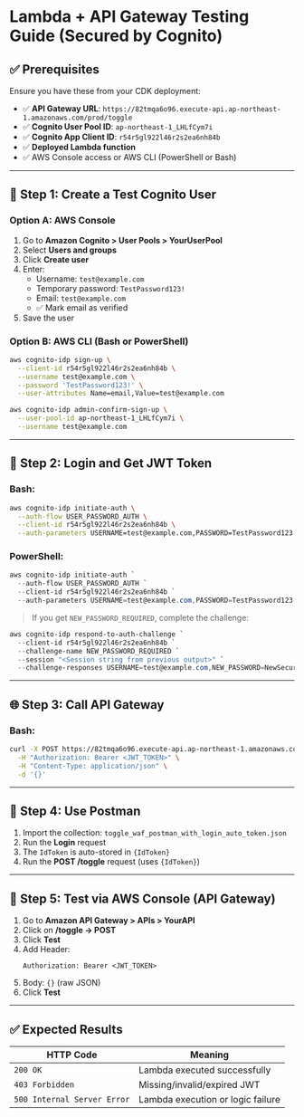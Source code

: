 # Lambda + API Gateway Testing Guide (Secured by Cognito)

## ✅ Prerequisites

Ensure you have these from your CDK deployment:
- ✅ **API Gateway URL**: `https://82tmqa6o96.execute-api.ap-northeast-1.amazonaws.com/prod/toggle`
- ✅ **Cognito User Pool ID**: `ap-northeast-1_LHLfCym7i`
- ✅ **Cognito App Client ID**: `r54r5gl922l46r2s2ea6nh84b`
- ✅ **Deployed Lambda function**
- ✅ AWS Console access or AWS CLI (PowerShell or Bash)

---

## 🧪 Step 1: Create a Test Cognito User

### Option A: AWS Console
1. Go to **Amazon Cognito > User Pools > YourUserPool**
2. Select **Users and groups**
3. Click **Create user**
4. Enter:
   - Username: `test@example.com`
   - Temporary password: `TestPassword123!`
   - Email: `test@example.com`
   - ✅ Mark email as verified
5. Save the user

### Option B: AWS CLI (Bash or PowerShell)

```bash
aws cognito-idp sign-up \
  --client-id r54r5gl922l46r2s2ea6nh84b \
  --username test@example.com \
  --password 'TestPassword123!' \
  --user-attributes Name=email,Value=test@example.com

aws cognito-idp admin-confirm-sign-up \
  --user-pool-id ap-northeast-1_LHLfCym7i \
  --username test@example.com
```

---

## 🔐 Step 2: Login and Get JWT Token

### Bash:
```bash
aws cognito-idp initiate-auth \
  --auth-flow USER_PASSWORD_AUTH \
  --client-id r54r5gl922l46r2s2ea6nh84b \
  --auth-parameters USERNAME=test@example.com,PASSWORD=TestPassword123!
```

### PowerShell:
```powershell
aws cognito-idp initiate-auth `
  --auth-flow USER_PASSWORD_AUTH `
  --client-id r54r5gl922l46r2s2ea6nh84b `
  --auth-parameters USERNAME=test@example.com,PASSWORD=TestPassword123!
```

> If you get `NEW_PASSWORD_REQUIRED`, complete the challenge:

```powershell
aws cognito-idp respond-to-auth-challenge `
  --client-id r54r5gl922l46r2s2ea6nh84b `
  --challenge-name NEW_PASSWORD_REQUIRED `
  --session "<Session string from previous output>" `
  --challenge-responses USERNAME=test@example.com,NEW_PASSWORD=NewSecurePassword123!
```

---

## 🌐 Step 3: Call API Gateway

### Bash:
```bash
curl -X POST https://82tmqa6o96.execute-api.ap-northeast-1.amazonaws.com/prod/toggle \
  -H "Authorization: Bearer <JWT_TOKEN>" \
  -H "Content-Type: application/json" \
  -d '{}'
```

---

## 🧪 Step 4: Use Postman

1. Import the collection: `toggle_waf_postman_with_login_auto_token.json`
2. Run the **Login** request
3. The `IdToken` is auto-stored in `{IdToken}`
4. Run the **POST /toggle** request (uses `{IdToken}`)

---

## 🧪 Step 5: Test via AWS Console (API Gateway)

1. Go to **Amazon API Gateway > APIs > YourAPI**
2. Click on **/toggle → POST**
3. Click **Test**
4. Add Header:
   ```
   Authorization: Bearer <JWT_TOKEN>
   ```
5. Body: `{}` (raw JSON)
6. Click **Test**

---

## ✅ Expected Results

| HTTP Code | Meaning |
|-----------|---------|
| `200 OK` | Lambda executed successfully |
| `403 Forbidden` | Missing/invalid/expired JWT |
| `500 Internal Server Error` | Lambda execution or logic failure |